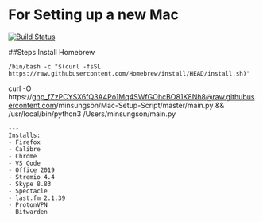 # For Setting up a new Mac
[![Build Status](https://app.travis-ci.com/minsungson/Mac-Setup-Script.svg?token=KNqCttmBXxyZdi57sDwp&branch=master)](https://app.travis-ci.com/minsungson/Mac-Setup-Script)

##Steps
Install Homebrew
```
/bin/bash -c "$(curl -fsSL https://raw.githubusercontent.com/Homebrew/install/HEAD/install.sh)"
```
curl -O https://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@raw.githubusercontent.com/minsungson/Mac-Setup-Script/master/main.py && /usr/local/bin/python3 /Users/minsungson/main.py
```
---
Installs:
- Firefox
- Calibre
- Chrome
- VS Code
- Office 2019
- Stremio 4.4
- Skype 8.83
- Spectacle
- last.fm 2.1.39
- ProtonVPN
- Bitwarden
